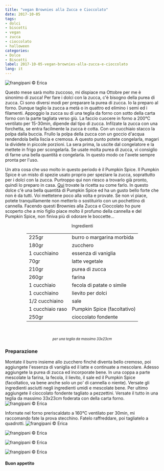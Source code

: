 ```yaml
---
title: "vegan Brownies alla Zucca e Cioccolato"
date: 2017-10-05
tags:
- dolci 
- biscotti
- vegan
- zucca
- cioccolato
- halloween
categories:
- Dolce
- Biscotti
label: 2017-10-05-vegan-brownies-alla-zucca-e-cioccolato
lang: it 
---
```

![](header.jpg "frangipani © Erica")

Questo mese sarà molto zuccoso, mi dispiace ma Ottobre per me è sinonimo di zucca! Per fare i dolci con la zucca, c'è bisogno della purea di zucca. Ci sono diversi modi per preparare la purea di zucca. Io la preparo al forno. Dunque taglio la zucca a metà o in quattro ed elimino i semi ed i filamenti. Appoggio la zucca su di una teglia da forno con sotto della carta forno con la parte tagliata verso giù. La faccio cuocere in forno a 200°C ventilato per 15-30min, dipende dal tipo di zucca. Infilzate la zucca con una forchetta, se entra facilmente la zucca è cotta. Con un cucchiaio stacco la polpa dalla buccia. Frullo la polpa della zucca con un goccio d'acqua rendendola bella liscia e cremosa. A questo punto potete congelarla, magari la dividete in piccole porzioni. La sera prima, la uscite dal congelatore e la mettete in frigo per scongelarla. Se usate molta purea di zucca, vi consiglio di farne una bella quantità e congelarla. In questo modo ce l'avete sempre pronta per l'uso. 

Un atra cosa che uso molto in questo periodo è il Pumpkin Spice. Il Pumpkin Spice è un misto di spezie usato proprio per speziare la zucca, soprattutto per i dolci con la zucca. Purtroppo qui non riesco a trovarlo già pronto, quindi lo preparo in casa. <a href="https://frangipani.raiano.ch/2016-10-12-pumpkin-spice-latte/" target="_blank">Qui</a> trovate la ricetta su come farlo. In questo dolce c'è una bella quantità di Pumpkin Spice ed ha un gusto bello forte che non è da tutti. Voi mettetene poco alla volta e provate. Se non vi piace, potete tranquillamente non metterlo o sostituirlo con un pochettino di cannella. Facendo questi Brownies alla Zucca e Cioccolato ho pure scoperto che a mio figlio piace molto il profumo della cannella e del Pumpkin Spice, non finiva più di odorare le boccette...

<div id="wrapper" style="text-align: center">
  <div id="yourdiv" style="display: inline-block;">
    <div class="ingredients">
      <div class="ingredients-title">Ingredienti</div>
      <table>
        <tbody>
          <tr>
            <td>225gr</td>
            <td>burro o margarina morbida</td>
          </tr>
          <tr>
            <td>180gr</td>
            <td>zucchero</td>
          </tr>
          <tr>
            <td>1 cucchiaino</td>
            <td>essenza di vaniglia</td>
          </tr>
          <tr>
            <td>70gr</td>
            <td>latte vegetale</td>
          </tr>
          <tr>
            <td>210gr</td>
            <td>purea di zucca</td>
          </tr>
          <tr>
            <td>260gr</td>
            <td>farina</td>
          </tr>
          <tr>
            <td>1 cucchiaio</td>
            <td>fecola di patate o simile</td>
          </tr>
          <tr>  
            <td>1 cucchiaino</td>
            <td>lievito per dolci</td>
          </tr>
          <tr>
            <td>1/2 cucchiaino</td>
            <td>sale</td>
          </tr>
          <tr>
             <td>1 cucchiaio raso</td>
            <td>Pumpkin Spice (facoltativo)</td>
          </tr>
          <tr> 
            <td>250gr</td>
            <td>cioccolato fondente</td>  
          </tr>
        </tbody>
      </table>
      <br></br>
      <i class="pull-right" style="font-size: 80%;">per una teglia da massimo 33x23cm</i>
    </div>
  </div>
</div>


<h3>
  <font color="grey">
    <i class="fa fa-cogs"></i>
  </font> Preparazione
</h3>

Montate il burro insieme allo zucchero finché diventa bello cremoso, poi aggiungete l'essenza di vaniglia ed il latte e continuate a mescolare. Adesso aggiungete la purea di zucca ed incorporate bene. In una coppa a parte mescolate la farina, la fecola, il lievito, il sale ed il Pumpkin Spice (facoltatico, va bene anche solo un po' di cannella o niente). Versate gli ingredienti asciutti negli ingredienti umidi e mescolate bene. Per ultimo aggiungete il cioccolato fondente tagliato a pezzettini. Versate il tutto in una teglia da massimo 33x23cm foderata con della carta forno.
![](teglia.jpg "frangipani © Erica")

Infornate nel forno preriscaldato a 160°C ventilato per 30min, mi raccomando fate la prova stecchino. Fatelo raffreddare, poi tagliatelo a quadrotti.
![](risultato1.jpg "frangipani © Erica")

![](risultato2.jpg "frangipani © Erica")

![](risultato3.jpg "frangipani © Erica")

![](risultato4.jpg "frangipani © Erica")

<h4>Buon appetito
  <font color="red">
    <i class="fa fa-smile-o"></i>
  </font>
</h4>